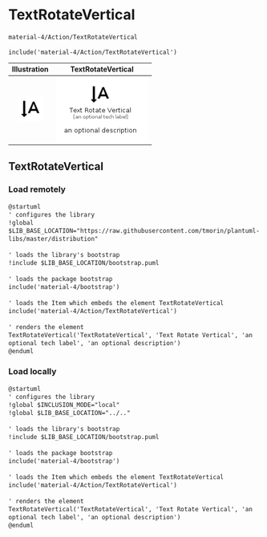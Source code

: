 # TextRotateVertical


```text
material-4/Action/TextRotateVertical
```

```text
include('material-4/Action/TextRotateVertical')
```



| Illustration | TextRotateVertical |
| :---: | :---: |
| ![illustration for Illustration](../../material-4/Action/TextRotateVertical.png) | ![illustration for TextRotateVertical](../../material-4/Action/TextRotateVertical.Local.png) |




## TextRotateVertical

### Load remotely
```plantuml
@startuml
' configures the library
!global $LIB_BASE_LOCATION="https://raw.githubusercontent.com/tmorin/plantuml-libs/master/distribution"

' loads the library's bootstrap
!include $LIB_BASE_LOCATION/bootstrap.puml

' loads the package bootstrap
include('material-4/bootstrap')

' loads the Item which embeds the element TextRotateVertical
include('material-4/Action/TextRotateVertical')

' renders the element
TextRotateVertical('TextRotateVertical', 'Text Rotate Vertical', 'an optional tech label', 'an optional description')
@enduml
```

### Load locally
```plantuml
@startuml
' configures the library
!global $INCLUSION_MODE="local"
!global $LIB_BASE_LOCATION="../.."

' loads the library's bootstrap
!include $LIB_BASE_LOCATION/bootstrap.puml

' loads the package bootstrap
include('material-4/bootstrap')

' loads the Item which embeds the element TextRotateVertical
include('material-4/Action/TextRotateVertical')

' renders the element
TextRotateVertical('TextRotateVertical', 'Text Rotate Vertical', 'an optional tech label', 'an optional description')
@enduml
```

